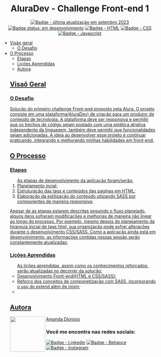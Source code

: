 <h1 align="center">AluraDev - Challenge Front-end 1</h1>

<p align="center">
  <a href=""><img src="https://img.shields.io/badge/%C3%BAltima%20atualiza%C3%A7%C3%A3o-set%202023-blue" align="center" alt="Badge - última atualização em setembro  2023" /></a>
  <a href=""><img src="https://img.shields.io/badge/status-em%20desenvolvimento-yellowgreen" align="center" alt="Badge status: em desenvolvimento" /></a>
  <a href=""><img src="https://img.shields.io/badge/HTML5-E34F26?style=for-the-badge&logo=html5&logoColor=white" align="center" alt="Badge - HTML" /></a>
  <a href=""><img src="https://img.shields.io/badge/CSS3-1572B6?style=for-the-badge&logo=css3&logoColor=white" align="center" alt="Badge - CSS" /></a>
  <a href=""><img src="https://img.shields.io/badge/JavaScript-323330?style=for-the-badge&logo=javascript&logoColor=F7DF1E" align="center" alt="Badge - Javascript" /></a>
</p>

<!--TODO:
-Adicionar deploy: <a href="" align="center">Link do projeto</a>-->

<ul>
  <li><a href="#visao-geral">Visão geral</a> 
    <ul>
      <li><a href="#o-desafio">O Desafio</a></li>
    </ul>
  </li>  
  <li><a href="#o-processo">O Processo</a>
    <ul>
      <li><a href="#etapas">Etapas</a></li>
      <li><a href="#licoes-aprendidas">Lições Aprendidas</a></li>  
  <li><a href="#autora">Autora</li>
</ul>

<h2 id="visao-geral">Visaõ Geral</h2>

<h3 id="o-desafio">O Desafio</h3>
<p>Solução do primeiro challenge Front-end proposto pela Alura. O projeto consiste em uma plataforma(AluraDev) de criação para um produtor de conteúdo de tecnologia. A plataforma deve ser responsiva e permitir que os trechos de código sejam postado com uma estética atrativa independente da linguagem, também deve permitir que funcionalidades sejam adicionadas. A ideia ao desenvolver esse projeto é continuar praticando, integrando e melhorando minhas habilidades em front-end.</p> 

<h2 id="o-processo">O Processo</h2>

<h3 id="etapas">Etapas</h3>
<ol>As etapas de desenvolvimento da aplicação foram/serão:
  <li>Planejamento incial;</li>
  <li>Estruturação das tags e conteúdos das páginas em HTML;</li>
  <li>Elaboração da estilização do conteúdo utiizando SASS por componentes de maneira responsiva;</li>
</ol>
<p>Apesar de as etapas estarem descritas seguindo o fluxo planejado, alguns itens sofreram modificações e melhorias de maneira não linear ao longo do processo. Por exemplo, mesmo depois do planejamento da hirarquia inicial de tags html, sua organização pode sofrer alterações durante o desenvolvimento CSS/SASS. Como a aplicação ainda está em desenvolvimento, as informações contidas nessas sessão serão constantemente atualizadas;</p>

<h3 id="lessons-learned">Lições Aprendidas</h3>
<ul>As lições aprendidas, assim como os conhecimentos reforçados, serão atualizadas no decorrer da solução:
  <li>Desenvolvimento Front-end(HTML e CSS/SASS);</li>
  <li>Reforço dos conceitos de componetização com SASS, incorporando o uso do extend além de mixin;</li>
  <li></li>
</ul> 

<h2 id="autora" align="left">Autora</h2>
<img align="left" src="https://avatars.githubusercontent.com/u/104245596?s=400&u=22dddd54d435db2df3c8f6e91c881be3cdc31170&v=4" width=115>
<a href="https://github.com/amandafd">Amanda Dionisio</a>
<h3 align="left">Você me encontra nas redes sociais:</h3>
<p align="left">
  <a href="https://www.linkedin.com/in/amanda-felipe-dionisio"><img src="https://img.shields.io/badge/LinkedIn-0077B5?style=for-the-badge&logo=linkedin&logoColor=white" alt="Badge - Linkedin" /></a>
  <a href="https://www.behance.net/amanda_dionisio"><img src="https://img.shields.io/badge/-Behance-blue?style=for-the-badge&logo=behance&logoColor=white" alt="Badge - Behance" /></a>
  <a href="https://www.instagram.com/amandafdionisio/"><img src="https://img.shields.io/badge/Instagram-E4405F?style=for-the-badge&logo=instagram&logoColor=white"  alt="Badge - Instagram" /></a>
</p>
